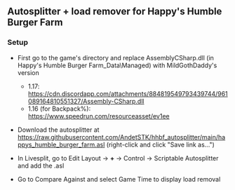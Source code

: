 ## Autosplitter + load remover for Happy's Humble Burger Farm

### Setup

- First go to the game's directory and replace AssemblyCSharp.dll (in Happy's Humble Burger Farm_Data\Managed) with MildGothDaddy's version
  - 1.17: https://cdn.discordapp.com/attachments/884819549793439744/961089164810551327/Assembly-CSharp.dll
  - 1.16 (for Backpack%): https://www.speedrun.com/resourceasset/ev1ee

- Download the autosplitter at https://raw.githubusercontent.com/AndetSTK/hhbf_autosplitter/main/happys_humble_burger_farm.asl (right-click and click "Save link as...")

- In Livesplit, go to Edit Layout -> **+** -> Control -> Scriptable Autosplitter and add the .asl

- Go to Compare Against and select Game Time to display load removal
